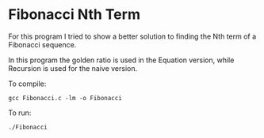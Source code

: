 # Fibonacci Nth Term

For this program I tried to show a better solution to finding the Nth term of a Fibonacci sequence.

In this program the golden ratio is used in the Equation version, while Recursion is used for the naive version.

To compile:
```
gcc Fibonacci.c -lm -o Fibonacci

```

To run:
```
./Fibonacci

```